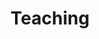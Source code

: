 ---
layout: archive
title: "Teaching"
permalink: /teaching/
author_profile: true
redirect_from:
    - /teach/
    - /teach.html
---